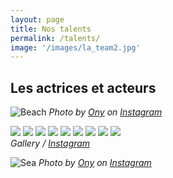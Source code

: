 ```yaml
---
layout: page
title: Nos talents
permalink: /talents/
image: '/images/la_team2.jpg'
---
```


## Les actrices et acteurs

![Beach]({{site.baseurl}}/images/111.jpg#wide)
*Photo by [Ony](https://www.facebook.com/ony.andriananantany) on [Instagram](https://www.instagram.com/sary.comfilms/)*

<div class="gallery-box">
  <div class="gallery">
    <img src="/images/100.jpg">
    <img src="/images/101.jpg">
    <img src="/images/102.jpg">
    <img src="/images/103.jpg">
    <img src="/images/104.jpg">
    <img src="/images/105.jpg">
    <img src="/images/106.jpg">
    <img src="/images/107.jpg">
    <img src="/images/108.jpg">
  </div>
  <em>Gallery / <a href="https://www.instagram.com/sary.comfilms/" target="_blank">Instagram</a></em>
</div>

![Sea]({{site.baseurl}}/images/144.jpg)
*Photo by [Ony](https://www.facebook.com/ony.andriananantany) on [Instagram](https://www.instagram.com/sary.comfilms/)*

